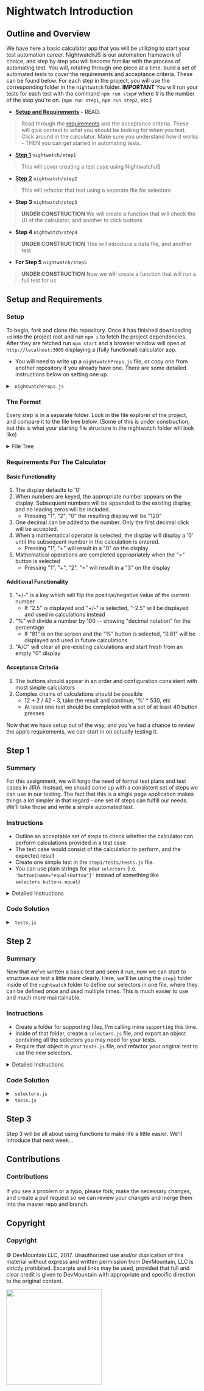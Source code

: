 
# Nightwatch Introduction

## Outline and Overview

We have here a basic calculator app that you will be utilizing to start your test automation career.  NightwatchJS is our automation framework of choice, and step by step you will become familiar with the process of automating test.  You will, rotating through one piece at a time, build a set of automated tests to cover the requirements and acceptance criteria.  These can be found below.  For each step in the project, you will use the corresponding folder in the `nightwatch` folder.
**IMPORTANT** You will run your tests for each test with the command `npm run step#` where # is the number of the step you're on.  (`npm run step1`, `npm run step2`, etc.)

* **[Setup and Requirements](https://github.com/devmtn-aj/nightwatch-introduction-part1#setup-and-requirements)** - READ.
> Read through the [requirements](https://github.com/devmtn-aj/nightwatch-introduction-part1#requirements) and the acceptance criteria.  These will give context to what you should be looking for when you test.  Click around in the calculator.  Make sure you understand how it works - THEN you can get started in automating tests.

* **[Step 1](https://github.com/devmtn-aj/nightwatch-introduction-part1#step-1)** `nightwatch/step1`
> This will cover creating a test case using NightwatchJS

* **[Step 2](https://github.com/devmtn-aj/nightwatch-introduction-part1#step-2)** `nightwatch/step2`
>This will refactor that test using a separate file for selectors

* **Step 3** `nightwatch/step3`
> **UNDER CONSTRUCTION** We will create a function that will check the UI of the calculator, and another to click buttons

* **Step 4** `nightwatch/step4` 
> **UNDER CONSTRUCTION** This will introduce a data file, and another test

* **For Step 5** `nightwatch/step5`
> **UNDER CONSTRUCTION** Now we will create a function that will run a full test for us

## Setup and Requirements

### Setup

To begin, fork and clone this repository. Once it has finished downloading `cd` into the project root and run `npm i` to fetch the project dependencies. After they are fetched run `npm start` and a browser window will open at `http://localhost:3000` displaying a (fully functional) calculator app.

* You will need to write up a `nightwatchProps.js` file, or copy one from another repository if you already have one.  There are some detailed instructions below on setting one up.

<details>

<summary> <code> nightwatchProps.js </code> </summary>

<br />

In this file we'll store the path to the `testing-resources` folder you created before, as well as the filenames for your `seleniumServer` and `chromedriver`.  **MAKE SURE** the version on your Selenium server matches the version on *your* machine.  Also the resource path needs to be to *your* testing resources folder, not to mine.

```js
module.exports = {
    resourcePath : "/Users/ajlarson/src/testing-resources/",
    seleniumServer: "selenium-server-standalone-3.6.0.jar",
    chromedriver: "chromedriver"
}
```

Note: For Windows computers, you have a different pathing format, so your `resourcePath` will look something like:
```js
    resourcePath : "C:\\Users\\AJ\\src\\testing-resources\\"
```
Note2: Also for Windows, your `chromedriver` listing needs to be `chromedriver.exe`
```js
    chromedriver: "chromedriver.exe"
```

</details>

### The Format

Every step is in a separate folder.  Look in the file explorer of the project, and compare it to the file tree below.  (Some of this is under construction, but this is what your starting file structure in the nightwatch folder will look like)

<details>

<summary> File Tree </summary>

```
Nightwatch-Introduction
|
`--nightwatch
|  |--step1
|  |  `--tests
|  |     `--tests.js
|  |--step2
|  |  `--tests
|  |     `--tests.js
|  |--step3
|  |  |--supporting
|  |  |  `--selectors.js
|  |  `--tests
|  |     `--tests.js
|  |--step4
|  |  |--supporting
|  |  |  |--functions.js
|  |  |  `--selectors.jstests
|  |  `--tests
|  |     `--tests.js
|  `--step5
|     |--supporting
|     |  |--data.js
|     |  |--functions.js
|     |  `--selectors.js
|     `--tests
|        `--tests.js
|--node_modules
|--public
|--etc.
|--etc.
```

</details>

### Requirements For The Calculator

#### Basic Functionality

1. The display defaults to '0'
1. When numbers are keyed, the appropriate number appears on the display.  Subsequent numbers will be appended to the existing display, and no leading zeros will be included.
   * Pressing "1", "2", "0" the resulting display will be "120"
1. One decimal can be added to the number.  Only the first decimal click will be accepted.
1. When a mathematical operator is selected, the display will display a '0' until the subsequent number in the calculation is entered.
   * Pressing "1", "+" will result in a "0" on the display
1. Mathematical operations are completed appropriately when the "=" button is selected
   * Pressing "1", "+", "2", "=" will result in a "3" on the display

#### Additional Functionality

1. "+/-" is a key which will flip the positive/negative value of the current number
   * If "2.5" is displayed and "+/-" is selected, "-2.5" will be displayed and used in calculations instead
1. "%" will divide a number by 100 -- showing "decimal notation" for the percentage
   * If "81" is on the screen and the "%" button is selected, "0.81" will be displayed and used in future calculations
1. "A/C" will clear all pre-existing calculations and start fresh from an empty "0" display

#### Acceptance Criteria

1. The buttons should appear in an order and configuration consistent with most simple calculators
1. Complex chains of calculations should be possible
   * 12 + 2 / 42 - 3, take the result and continue, '%' * 530, etc
   * At least one test should be completed with a set of at least 40 button presses 


Now that we have setup out of the way, and you've had a chance to review the app's requirements, we can start in on actually testing it.


## Step 1

### Summary

For this assignment, we will forgo the need of formal test plans and test cases in JIRA.  Instead, we should come up with a consistent set of steps we can use in our testing.  The fact that this is a single page application makes things a lot simpler in that regard - one set of steps can fulfill our needs.  We'll take those and write a simple automated test.

### Instructions

* Outline an acceptable set of steps to check whether the calculator can perform calculations provided in a test case
* The test case would consist of the calculation to perform, and the expected result
* Create one simple test in the `step1/tests/tests.js` file.
* You can use plain strings for your `selectors` (i.e. `'button[name="equalsButton"]'` instead of something like `selectors.buttons.equal`)

<details>

<summary> Detailed Instructions </summary>

Based on the above rules, an effective set of test steps would be something like the following:

> 1. Click the listed buttons in sequence 
> 1. The display should update correctly after each button press

Super simple, but it would get the job done.

A matching test case could be like the following:

> **Precondition**: Open the calculator.  The calculation for the test is 2+2

> **Postcondition**: The displayed result is 4

Simplicity at its best, right?

Your `tests.js` file already exists in the `nightwatch/step1/tests` folder, and is configured with its `beforeEach`, `after`, etc.  Now you can add a test to the exported object as a new property, like below:

```js
//In nightwatch, tests are "properties" of the exported "test object", and the name of the test
//is the property's "key" while the test function is the "value".
'2+2=4' : browser => {
	
}
```

Remember, in objects, you have comma separated properties, and each property is comprised of a key and a value.  So in our test object `'2+2=4'` is now the key of a new property, and `browser => {}` is the value of the new property.

Populating this new test ought to be fairly straightforward.  We need to click the buttons, then read the final solution.  Use the **Inspector** tool in Google Chrome to build your selectors.  Remember when building your selector that any CSS selector will work (you can get more info [here](https://www.w3schools.com/cssref/css_selectors.asp) on building selectors), but the ones that follow a `tag[attributeName=attributeValue]` format are the most effective in my experience.  These will help Nightwatch know EXACTLY what element (item in the page) to interact with.  For any test, you need selectors for anything you interact with, as well as anything you need to read/verify.  If I were going to pull selectors from this project, just for the test case listed above, they'll be for the `2`, `4`, `+` and `=` buttons.

<details>

<summary> Selectors for Step 1 </summary>

* `'button[name="2Button"]'`
* `'button[name="addButton"]'`
* `'button[name="equalsButton"]'`
* `'button[name="4Button"]'`
* `'span[name="result"]'`

</details>

Now I have all I need to automate a test.

1. A test case that includes data
1. A test procedure / test steps
1. Selectors

Using `NightwatchJS` functions to write this test out, I should only need two.  `.click()` and `.expect.element().text.to.equal()`.  Both are properties of the `browser` object and work as follows:

`.click()`
> Only needs a selector as an argument, i.e. `.click('button[name="equalsButton"]')`
> This will literally click whatever element the selector provided identifies, just as if we had clicked manually.

`.expect.element().text.to.equal()`
> A combination of functions, technically, all you really need to know is that the `.element()` part needs a selector, from which it will pull the text value.  The `.equal()` needs the value we expect to find in the element's text.  I.e. `.expect.element('span[name="result"]').text.to.equal('4')`
> This is an 'assertion', similar to `.assert` or `.verify` commands.  We use these to check and make sure results are as expected.  In this case, to check if the text contained within an element matches what we think it should be.
> Note: while you can chain `.click()`s and other functions one after another without having to type `browser` again, an `.expect` of any sort ends the chain.  Also, if an `.expect` fails, the test is marked failed, and all remaining steps are skipped.

Using these two bits of functionality from Nightwatch, I can write the simple test below.

```js
//In nightwatch, tests are "properties" of the exported "test object", and the name of the test is the property's "key" while the test function is the "value".
'2+2=4' : browser => {
	//I click all the appropriate buttons and check the display for the appropriate results, per the steps of my test case
	browser
		.click('button[name="2Button"]')
		.expect.element('span[name="result"]').text.to.equal('2')
	browser
		.click('button[name="addButton"]')
		.expect.element('span[name="result"]').text.to.equal('0')
	browser
		.click('button[name="2Button"]')
		.expect.element('span[name="result"]').text.to.equal('2')
	browser
		.click('button[name="equalsButton"]')
		.expect.element('span[name="result"]').text.to.equal('4')
}
```

After I've saved this test, I can run the `step1` tests using the command `npm run step1`.  Your results should look like this:

<img src="https://raw.githubusercontent.com/devmtn-aj/nightwatch-introduction/solution/readme-assets/step1Results.png"/>

If you have any errors to debug, you can do so... You can also check your code against the solution below.

</details>

### Code Solution

<details>

<summary> <code> tests.js </code> </summary>

```js
module.exports = {
    beforeEach : browser => {
        browser.url('http://localhost:3000')
    },

    after : browser => {
        browser.end()
    },
    
    '2+2=4' : browser => {
        //I click all the appropriate buttons and check the display for the appropriate results, per the steps of my test case
        browser
            .click('button[name="2Button"]')
            .expect.element('span[name="result"]').text.to.equal('2')
        browser
            .click('button[name="addButton"]')
            .expect.element('span[name="result"]').text.to.equal('0')
        browser
            .click('button[name="2Button"]')
            .expect.element('span[name="result"]').text.to.equal('2')
        browser
            .click('button[name="equalsButton"]')
            .expect.element('span[name="result"]').text.to.equal('4')
    }
}
```

</details>

## Step 2

### Summary

Now that we've written a basic test and seen it run, now we can start to structure our test a little more clearly.  Here, we'll be using the `step2` folder inside of the `nightwatch` folder to define our selectors in one file, where they can be defined once and used multiple times.  This is much easier to use and much more maintainable.

### Instructions

* Create a folder for supporting files, I'm calling mine `supporting` this time.
* Inside of that folder, create a `selectors.js` file, and export an object containing all the selectors you may need for your tests.
* Require that object in your `tests.js` file, and refactor your original test to use the new selectors.

<details>

<summary> Detailed Instructions </summary>

First we need to create the `supporting` folder, inside of the `step2` folder, which is inside of the repository's `nightwatch` folder.  Then we can create the `selectors.js` file and start working with it.

In that `selectors.js` file we'll export our selectors object.

```js
module.exports = {

}
```

It's as simple as that.  Now we just need to populate the object with properites, where the key is the name of the selector, and the value is the selector itself.  I'm using the button's text to name my selectors personally.

The good news is that you already know how to build your selectors, `tag[attributeName=attributeValue]`.  We even had a few already in our last test.  So go out and start grabbing tags and attributes to build your selectors for all of the buttons in the calculator, and the display.

You can see how I got started below:

```js
module.exports = {
	'0' : 'button[name="0Button"]',
	'1' : 'button[name="1Button"]',
	//....
	'+/-' : 'button[name="negativeButton"]',
	//etc.
}
```

You get the idea.

With these selectors in our selector file, we can then require them in our `tests.js` file, back in the `tests` folder of `step2`.  It's already prepopulated with everything from `step1`, we just need to require the selectors now.

```js
//I'm making this a constant, so I don't accidentally change my selectors, 
//and then my require function uses the path from the tests.js file to the selectors file.
const selectors = require('../supporting/selectors')

module.exports = {
    beforeEach : browser => {
        browser.url('http://localhost:3000')
    },
```

That constant, `selectors`, in the `tests.js` file, now has assigned to it the object exported from our `selectors.js` file.  In other words, it has ALL the selectors we defined over there as its properties.

Now we're prepared to refactor our original `'2+2=4'` test with the selectors from our selectors file.  We can do this by replacing any of the plain string selectors (i.e. `'button[name="2Button"]'`) with a selector we defined in our `selectors.js` file.  We can access these by using the properties  on the `selectors` constant in the `tests.js` file (i.e. `selectors['2']`).

Here's an example of how I could do that.

```js
    '2+2=4' : browser => {
        //I click all the appropriate buttons and check the display for the appropriate results, per the steps of my test case
        browser
            .click(selectors['2'])
            .expect.element(selectors['result']).text.to.equal('2')
        browser
            .click(selectors['+'])
			.expect.element(selectors['result']).text.to.equal('0')
		//...
```

Now, after replacing all the string selectors with those from our `selectors.js` file, I can run my tests using the command `npm run step2` this time, with the following result:

<img src="https://raw.githubusercontent.com/devmtn-aj/nightwatch-introduction/solution/readme-assets/step1Results.png"/>

</details>

### Code Solution

<details>

<summary> <code> selectors.js </code> </summary>

```js
module.exports = {
    '0' : 'button[name="0Button"]',
    '1' : 'button[name="1Button"]',
    '2' : 'button[name="2Button"]',
    '3' : 'button[name="3Button"]',
    '4' : 'button[name="4Button"]',
    '5' : 'button[name="5Button"]',
    '6' : 'button[name="6Button"]',
    '7' : 'button[name="7Button"]',
    '8' : 'button[name="8Button"]',
    '9' : 'button[name="9Button"]',
    '+' : 'button[name="addButton"]',
    '-' : 'button[name="subtractButton"]',
    '*' : 'button[name="multiplyButton"]',
    '/' : 'button[name="divideButton"]',
    '=' : 'button[name="equalsButton"]',
    '%' : 'button[name="percentButton"]',
    '+/-' : 'button[name="negativeButton"]',
    'AC' : 'button[name="clearButton"]',
    '.' : 'button[name="decimalButton"]',
    'result' : 'span[name="result"]'
}
```

</details>

<details>

<summary> <code> tests.js </code> </summary>

```js
const selectors = require('../supporting/selectors')

module.exports = {
    beforeEach : browser => {
        browser.url('http://localhost:3000')
    },
    after : browser => {
        browser.end()
    },
    '2+2=4' : browser => {
        //I click all the appropriate buttons and check the display for the appropriate results, per the steps of my test case
        browser
            .click(selectors['2'])
            .expect.element(selectors['result']).text.to.equal('2')
        browser
            .click(selectors['+'])
            .expect.element(selectors['result']).text.to.equal('0')
        browser
            .click('button[name="2Button"]')
            .expect.element('span[name="result"]').text.to.equal('2')
        browser
            .click('button[name="equalsButton"]')
            .expect.element('span[name="result"]').text.to.equal('4')
    }
}
```

</details>

## Step 3

Step 3 will be all about using functions to make life a little easier.  We'll introduce that next week...

## Contributions

### Contributions

#### 
 
If you see a problem or a typo, please fork, make the necessary changes, and create a pull request so we can review your changes and merge them into the master repo and branch.

## Copyright

### Copyright

#### 

© DevMountain LLC, 2017. Unauthorized use and/or duplication of this material without express and written permission from DevMountain, LLC is strictly prohibited. Excerpts and links may be used, provided that full and clear credit is given to DevMountain with appropriate and specific direction to the original content.

<img src="https://devmounta.in/img/logowhiteblue.png" width="250">
